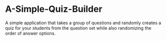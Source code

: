 # A-Simple-Quiz-Builder

A simple application that takes a group of questions and randomly creates a quiz for your students from the question set while also randomizing the order of answer options. 
